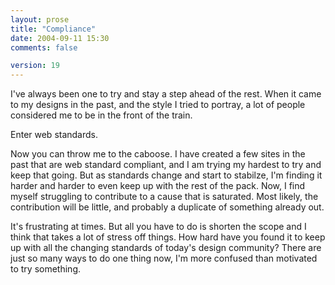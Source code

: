 ```yaml
---
layout: prose
title: "Compliance"
date: 2004-09-11 15:30
comments: false

version: 19
---
```


I've always been one to try and stay a step ahead of the rest. When it came to my designs in the past, and the style I tried to portray, a lot of people considered me to be in the front of the train.

Enter web standards.

Now you can throw me to the caboose. I have created a few sites in the past that are web standard compliant, and I am trying my hardest to try and keep that going. But as standards change and start to stabilze, I'm finding it harder and harder to even keep up with the rest of the pack. Now, I find myself struggling to contribute to a cause that is saturated. Most likely, the contribution will be little, and probably a duplicate of something already out.

It's frustrating at times. But all you have to do is shorten the scope and I think that takes a lot of stress off things. How hard have you found it to keep up with all the changing standards of today's design community? There are just so many ways to do one thing now, I'm more confused than motivated to try something.
